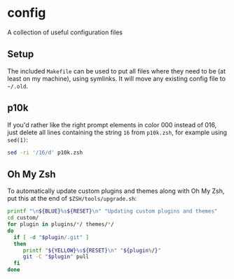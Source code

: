# config
A collection of useful configuration files

## Setup
The included `Makefile` can be used to put all files where they need to be (at
least on my machine), using symlinks. It will move any existing config file to
`~/.old`.

## p10k
If you'd rather like the right prompt elements in color 000 instead of 016, just
delete all lines containing the string `16` from `p10k.zsh`, for example using
`sed(1)`:

```sh
sed -ri '/16/d' p10k.zsh
```

## Oh My Zsh
To automatically update custom plugins and themes along with Oh My Zsh, put this
at the end of `$ZSH/tools/upgrade.sh`:

```sh
printf "\n${BLUE}%s${RESET}\n" "Updating custom plugins and themes"
cd custom/
for plugin in plugins/*/ themes/*/
do
  if [ -d "$plugin/.git" ]
  then
     printf "${YELLOW}%s${RESET}\n" "${plugin%/}"
     git -C "$plugin" pull
  fi
done
```
